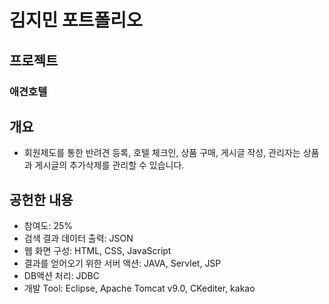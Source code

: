 # 김지민 포트폴리오

## 프로젝트
### 애견호텔
## 개요
* 회원제도를 통한 반려견 등록, 호텔 체크인, 상품 구매, 게시글 작성, 관리자는 상품과 게시글의 추가삭제를 관리할 수 있습니다.
## 공헌한 내용
* 참여도: 25%
* 검색 결과 데이터 출력: JSON
* 웹 화면 구성: HTML, CSS, JavaScript
* 결과를 얻어오기 위한 서버 액션: JAVA, Servlet, JSP
* DB액션 처리: JDBC
* 개발 Tool: Eclipse, Apache Tomcat v9.0, CKediter, kakao
